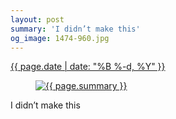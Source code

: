 ```yaml
---
layout: post
summary: 'I didn’t make this'
og_image: 1474-960.jpg
---
```


<p>
 <time>
  <a href="/1474">
   {{ page.date | date: "%B %-d, %Y" }}
  </a>
 </time>
 <a href="/1474">
  <figure data-taken="8/26/2021">
   <img alt="{{ page.summary }}" sizes="(min-width: 700px) 50vw, calc(100vw - 2rem)" src="{{ site.assets_url }}/1474-480.jpg" srcset="{{ site.assets_url }}/1474-240.jpg 240w, {{ site.assets_url }}/1474-480.jpg 480w, {{ site.assets_url }}/1474-720.jpg 720w, {{ site.assets_url }}/1474-960.jpg 960w"/>
  </figure>
 </a>
 <span>
  I didn’t make this
 </span>
</p>
